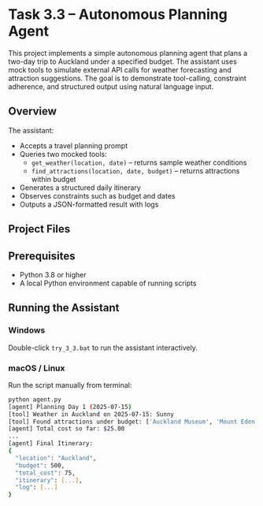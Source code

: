 # Task 3.3 – Autonomous Planning Agent

This project implements a simple autonomous planning agent that plans a two-day trip to Auckland under a specified budget. The assistant uses mock tools to simulate external API calls for weather forecasting and attraction suggestions. The goal is to demonstrate tool-calling, constraint adherence, and structured output using natural language input.

## Overview

The assistant:
- Accepts a travel planning prompt
- Queries two mocked tools:
  - `get_weather(location, date)` – returns sample weather conditions
  - `find_attractions(location, date, budget)` – returns attractions within budget
- Generates a structured daily itinerary
- Observes constraints such as budget and dates
- Outputs a JSON-formatted result with logs

## Project Files


## Prerequisites

- Python 3.8 or higher
- A local Python environment capable of running scripts

## Running the Assistant

### Windows

Double-click `try_3_3.bat` to run the assistant interactively.

### macOS / Linux

Run the script manually from terminal:

```bash
python agent.py
[agent] Planning Day 1 (2025-07-15)
[tool] Weather in Auckland on 2025-07-15: Sunny
[tool] Found attractions under budget: ['Auckland Museum', 'Mount Eden Walk']
[agent] Total cost so far: $25.00
...
[agent] Final Itinerary:
{
  "location": "Auckland",
  "budget": 500,
  "total_cost": 75,
  "itinerary": [...],
  "log": [...]
}
